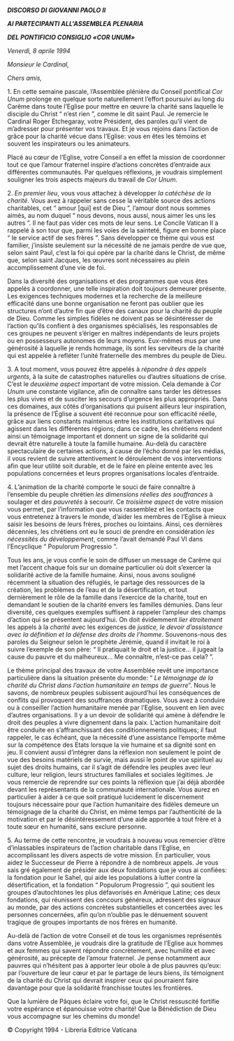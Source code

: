 ***DISCORSO DI GIOVANNI PAOLO II***

***AI PARTECIPANTI ALL'ASSEMBLEA PLENARIA***

***DEL PONTIFICIO CONSIGLIO «COR UNUM»***

*Venerdì, 8 aprile 1994*

*Monsieur le Cardinal,*

*Chers amis,*

1\. En cette semaine pascale, l’Assemblée plénière du Conseil pontifical *Cor Unum* prolonge en quelque sorte naturellement l’effort poursuivi au long du Carême dans toute l’Eglise pour mettre en œuvre la charité sans laquelle le disciple du Christ “ n’est rien ”, comme le dit saint Paul. Je remercie le Cardinal Roger Etchegaray, votre Président, des paroles qu’il vient de m’adresser pour présenter vos travaux. Et je vous rejoins dans l’action de grâce pour la charité vécue dans l’Eglise: vous en êtes les témoins et souvent les inspirateurs ou les animateurs.

Placé au cœur de l’Eglise, votre Conseil a en effet la mission de coordonner tout ce que l’amour fraternel inspire d’actions concrètes d’entraide aux différentes communautés. Par quelques réflexions, je voudrais simplement souligner les trois aspects majeurs du travail de *Cor Unum*.

2\. *En premier lieu*, vous vous attachez à développer *la catéchèse de la charité*. Vous avez à rappeler sans cesse la véritable source des actions charitables, cet “ amour \[qui\] est de Dieu ”, l’amour dont nous sommes aimés, au nom duquel “ nous devons, nous aussi, nous aimer les uns les autres ”. Il ne faut pas vider ces mots de leur sens. Le Concile Vatican II a rappelé à son tour que, parmi les voies de la sainteté, figure en bonne place “ le service actif de ses frères ”. Sans développer ce thème qui vous est familier, j’insiste seulement sur la nécessité de ne jamais perdre de vue que, selon saint Paul, c’est la foi qui opère par la charité dans le Christ, de même que, selon saint Jacques, les œuvres sont nécessaires au plein accomplissement d’une vie de foi.

Dans la diversité des organisations et des programmes que vous êtes appelés à coordonner, une telle inspiration doit toujours demeurer présente. Les exigences techniques modernes et la recherche de la meilleure efficacité dans une bonne organisation ne feront pas oublier que les structures n’ont d’autre fin que d’être des canaux pour la charité du peuple de Dieu. Comme les simples fidèles ne doivent pas se désintéresser de l’action qu’ils confient à des organismes spécialisés, les responsables de ces groupes ne peuvent s’ériger en maîtres indépendants de leurs projets ou en possesseurs autonomes de leurs moyens. Eux-mêmes mus par une générosité à laquelle je rends hommage, ils sont les serviteurs de la charité qui est appelée à refléter l’unité fraternelle des membres du peuple de Dieu.

3\. A tout moment, vous pouvez être appelés à *répondre à des appels urgents*, à la suite de catastrophes naturelles ou d’autres situations de crise. C’est le *deuxième aspect* important de votre mission. Cela demande à *Cor Unum* une constante vigilance, afin de connaître sans tarder les détresses les plus vives et de susciter les secours d’urgence les plus appropriés. Dans ces domaines, aux côtés d’organisations qui puisent ailleurs leur inspiration, la présence de l’Église a souvent été reconnue pour son efficacité réelle, grâce aux liens constants maintenus entre les institutions caritatives qui agissent dans les différentes régions; dans ce cadre, les chrétiens rendent ainsi un témoignage important et donnent un signe de la solidarité qui devrait être naturelle à toute la famille humaine. Au-delà du caractère spectaculaire de certaines actions, à cause de l’écho donné par les médias, il vous revient de suivre attentivement le déroulement de vos interventions afin que leur utilité soit durable, et de le faire en pleine entente avec les populations concernées et leurs propres organisations locales d’entraide.

4\. L’animation de la charité comporte le souci de faire connaître à l’ensemble du peuple chrétien *les dimensions réelles des souffrances* à soulager et *des pauvretés* à secourir. Ce *troisième aspect* de votre mission vous permet, par l’information que vous rassemblez et les contacts que vous entretenez à travers le monde, d’aider les membres de l’Eglise à mieux saisir les besoins de leurs frères, proches ou lointains. Ainsi, ces dernières décennies, les chrétiens ont eu le souci de prendre en considération *les nécessités du développement*, comme l’avait demandé Paul VI dans l’Encyclique “ Populorum Progressio ”.

Tous les ans, je vous confie le soin de diffuser un message de Carême qui met l’accent chaque fois sur un domaine particulier où doit s’exercer la solidarité active de la famille humaine. Ainsi, nous avons souligné récemment la situation des réfugiés, le partage des ressources de la création, les problèmes de l’eau et de la désertification, et tout dernièrement le rôle de la famille dans l’exercice de la charité, tout en demandant le soutien de la charité envers les familles démunies. Dans leur diversité, ces quelques exemples suffisent à rappeler l’ampleur des champs d’action qui se présentent aujourd’hui. On doit évidemment *lier étroitement* les appels à la *charité* avec les exigences de *justice, le devoir d’assistance avec la définition et la défense des droits de l’homme*. Souvenons-nous des paroles du Seigneur selon le prophète Jérémie, quand il invitait le roi à suivre l’exemple de son père: “ Il pratiquait le droit et la justice... il jugeait la cause du pauvre et du malheureux... Me connaître, n’est-ce pas cela? ”.

Le thème principal des travaux de votre Assemblée revêt une importance particulière dans la situation présente du monde: “ *Le témoignage de la charité du Christ dans l’action humanitaire en temps de guerre*”. Nous le savons, de nombreux peuples subissent aujourd’hui les conséquences de conflits qui provoquent des souffrances dramatiques. Vous avez à conduire ou à conseiller l’action humanitaire menée par l’Eglise, souvent en lien avec d’autres organisations. Il y a un devoir de solidarité qui amène à défendre le droit des peuples à vivre dignement dans la paix. L’action humanitaire doit être conduite en s’affranchissant des conditionnements politiques; il faut rappeler, le cas échéant, que la nécessité d’une assistance l’emporte même sur la compétence des Etats lorsque la vie humaine et sa dignité sont en jeu. Il convient aussi d’intégrer dans la réflexion non seulement le point de vue des besoins matériels de survie, mais aussi le point de vue spirituel au sujet des droits humains, car il s’agit de défendre les peuples avec leur culture, leur religion, leurs structures familiales et sociales légitimes. Je vous remercie de reprendre sur ces points la réflexion que j’ai déjà abordée devant les représentants de la communauté internationale. Vous aurez en particulier à aider à ce que soit pratiqué lucidement le discernement toujours nécessaire pour que l’action humanitaire des fidèles demeure un témoignage de la charité du Christ, en même temps par l’authenticité de la motivation et par le désintéressement d’une aide apportée à tout frère et à toute sœur en humanité, sans exclure personne.

5\. Au terme de cette rencontre, je voudrais à nouveau vous remercier d’être d’inlassables inspirateurs de l’action charitable dans l’Eglise, en accomplissant les divers aspects de votre mission. En particulier, vous aidez le Successeur de Pierre à répondre à de nombreux appels. Je vous sais gré également de présider aux deux fondations que je vous ai confiées: la fondation pour le Sahel, qui aide les populations à lutter contre la désertification, et la fondation “ Populorum Progressio ”, qui soutient les groupes d’autochtones les plus défavorisés en Amérique Latine; ces deux fondations, qui réunissent des concours généreux, adressent des signaux au monde, par des actions concrètes substantielles et concertées avec les personnes concernées, afin qu’on n’oublie pas le dénuement souvent tragique de groupes importants de nos frères en humanité.

Au-delà de l’action de votre Conseil et de tous les organismes représentés dans votre Assemblée, je voudrais dire la gratitude de l’Eglise aux hommes et aux femmes qui savent répondre concrètement, avec humilité et avec générosité, au précepte de l’amour fraternel. Je pense notamment aux pauvres qui n’hésitent pas à apporter leur obole à de plus pauvres qu’eux: par l’ouverture de leur cœur et par le partage de leurs biens, ils témoignent de la charité du Christ qui devrait inspirer ceux qui pourraient faire davantage pour que la solidarité franchisse toutes les frontières.

Que la lumière de Pâques éclaire votre foi, que le Christ ressuscité fortifie votre espérance et épanouisse votre charité! Que la Bénédiction de Dieu vous accompagne sur les chemins du monde!

© Copyright 1994 \- Libreria Editrice Vaticana